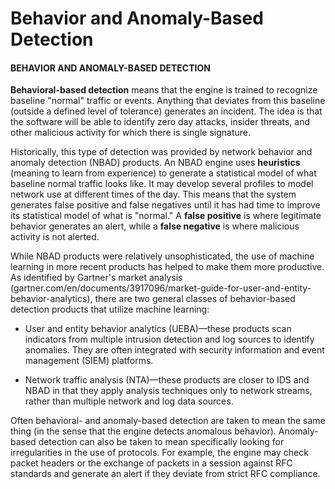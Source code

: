 # Behavior and Anomaly-Based Detection

#### BEHAVIOR AND ANOMALY-BASED DETECTION

**Behavioral-based detection** means that the engine is trained to recognize baseline "normal" traffic or events. Anything that deviates from this baseline (outside a defined level of tolerance) generates an incident. The idea is that the software will be able to identify zero day attacks, insider threats, and other malicious activity for which there is single signature.

Historically, this type of detection was provided by network behavior and anomaly detection (NBAD) products. An NBAD engine uses **heuristics** (meaning to learn from experience) to generate a statistical model of what baseline normal traffic looks like. It may develop several profiles to model network use at different times of the day. This means that the system generates false positive and false negatives until it has had time to improve its statistical model of what is "normal." A **false positive** is where legitimate behavior generates an alert, while a **false negative** is where malicious activity is not alerted.

While NBAD products were relatively unsophisticated, the use of machine learning in more recent products has helped to make them more productive. As identified by Gartner's market analysis (gartner.com/en/documents/3917096/market-guide-for-user-and-entity-behavior-analytics), there are two general classes of behavior-based detection products that utilize machine learning:

-   User and entity behavior analytics (UEBA)—these products scan indicators from multiple intrusion detection and log sources to identify anomalies. They are often integrated with security information and event management (SIEM) platforms.
    
-   Network traffic analysis (NTA)—these products are closer to IDS and NBAD in that they apply analysis techniques only to network streams, rather than multiple network and log data sources.
    

Often behavioral- and anomaly-based detection are taken to mean the same thing (in the sense that the engine detects anomalous behavior). Anomaly-based detection can also be taken to mean specifically looking for irregularities in the use of protocols. For example, the engine may check packet headers or the exchange of packets in a session against RFC standards and generate an alert if they deviate from strict RFC compliance.